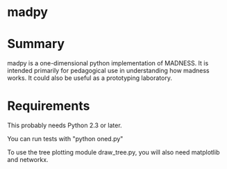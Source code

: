 madpy
=====

# Summary

madpy is a one-dimensional python implementation of MADNESS. It is intended primarily for pedagogical use in understanding how madness works. It could also be useful as a prototyping laboratory.

# Requirements

This probably needs Python 2.3 or later.

You can run tests with "python oned.py"

To use the tree plotting module draw_tree.py, you will also need matplotlib and networkx.

